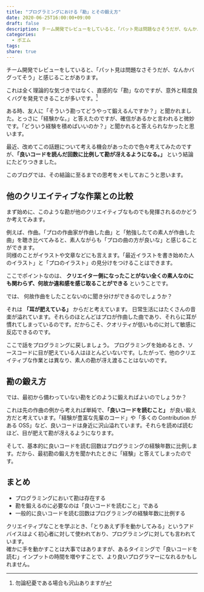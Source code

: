 ```yaml
---
title: "プログラミングにおける「勘」とその鍛え方"
date: 2020-06-25T16:00:00+09:00
draft: false
description: チーム開発でレビューをしていると、「パット見は問題なさそうだが、なんかバグってそう」と感じ取ることがある。この勘を鍛えるには「良いコードを読む」ことが重要だと考えている。
categories:
  - ポエム
tags:
share: true
---
```


チーム開発でレビューをしていると、「パット見は問題なさそうだが、なんかバグってそう」と感じることがあります。

これは全く理論的な気づきではなく、直感的な「勘」なのですが、意外と精度良くバグを発見できることが多いです。[^1]

[^1]: 勿論杞憂である場合も沢山ありますが

ある時、友人に「そういう勘ってどうやって鍛えるんですか？」と聞かれました。とっさに「経験かな。」と答えたのですが、確信があるかと言われると微妙です。「どういう経験を積めばいいのか？」と聞かれると答えられなかったと思います。

最近、改めてこの話題について考える機会があったので色々考えてみたのですが、**「良いコードを読んだ回数に比例して勘が冴えるようになる。」** という結論にたどりつきました。

このブログでは、その結論に至るまでの思考をメモしておこうと思います。

<!--more-->

## 他のクリエイティブな作業との比較

まず始めに、このような勘が他のクリエイティブなものでも発揮されるのかどうか考えてみます。

例えば、作曲。「プロの作曲家が作曲した曲」と「勉強したての素人が作曲した曲」を聴き比べてみると、素人ながらも「プロの曲の方が良いな」と感じることができます。  
同様のことがイラストや文章などにも言えます。「最近イラストを書き始めた人のイラスト」と「プロのイラスト」の見分けをつけることはできます。

ここでポイントなのは、 **クリエイター側になったことがない全くの素人なのにも関わらず、何故か違和感を感じ取ることができる** ということです。

では、 何故作曲をしたことないのに聞き分けができるのでしょうか？

それは **「耳が肥えている」** からだと考えています。
日常生活にはたくさんの音楽が溢れています。それらのほとんどはプロが作曲した曲であり、それらに耳が慣れてしまっているのです。だからこそ、クオリティが低いものに対して敏感に反応できるのです。

ここで話をプログラミングに戻しましょう。
プログラミングを始めるとき、ソースコードに目が肥えている人はほとんどいないです。したがって、他のクリエイティブな作業とは異なり、素人の勘が冴え渡ることはないのです。

## 勘の鍛え方

では、最初から備わっていない勘をどのように鍛えればよいのでしょうか？

これは先の作曲の例から考えれば単純で、**「良いコードを読むこと」** が良い鍛え方だと考えています。「経験が豊富な先輩のコード」や「多くの Contribution がある OSS」など、良いコードは身近に沢山溢れています。それらを読めば読むほど、目が肥えて勘が冴えるようになります。

そして、基本的に良いコードを読む回数はプログラミングの経験年数に比例します。だから、最初勘の鍛え方を聞かれたときに「経験」と答えてしまったのです。

## まとめ

- プログラミングにおいて勘は存在する
- 勘を鍛えるのに必要なのは「良いコードを読むこと」である
- 一般的に良いコードを読む回数はプログラミングの経験年数に比例する

クリエイティブなことを学ぶとき、「とりあえず手を動かしてみる」というアドバイスはよく初心者に対して使われており、プログラミングに対しても言われています。  
確かに手を動かすことは大事ではありますが、あるタイミングで「良いコードを読む」インプットの時間を増やすことで、より良いプログラマーになれるかもしれません。
